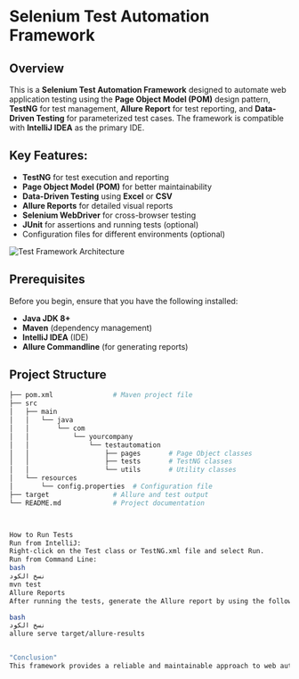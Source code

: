 # Selenium Test Automation Framework

## Overview
This is a **Selenium Test Automation Framework** designed to automate web application testing using the **Page Object Model (POM)** design pattern, **TestNG** for test management, **Allure Report** for test reporting, and **Data-Driven Testing** for parameterized test cases. The framework is compatible with **IntelliJ IDEA** as the primary IDE.

## Key Features:
- **TestNG** for test execution and reporting
- **Page Object Model (POM)** for better maintainability
- **Data-Driven Testing** using **Excel** or **CSV**
- **Allure Reports** for detailed visual reports
- **Selenium WebDriver** for cross-browser testing
- **JUnit** for assertions and running tests (optional)
- Configuration files for different environments (optional)

![Test Framework Architecture](assets/framework-architecture.png)

## Prerequisites
Before you begin, ensure that you have the following installed:
- **Java JDK 8+**
- **Maven** (dependency management)
- **IntelliJ IDEA** (IDE)
- **Allure Commandline** (for generating reports)

## Project Structure
```bash
├── pom.xml               # Maven project file
├── src
│   ├── main
│   │   └── java
│   │       └── com
│   │           └── yourcompany
│   │               └── testautomation
│   │                   ├── pages       # Page Object classes
│   │                   ├── tests       # TestNG classes
│   │                   └── utils       # Utility classes
│   └── resources
│       └── config.properties  # Configuration file
├── target                # Allure and test output
└── README.md             # Project documentation



How to Run Tests
Run from IntelliJ:
Right-click on the Test class or TestNG.xml file and select Run.
Run from Command Line:
bash
نسخ الكود
mvn test
Allure Reports
After running the tests, generate the Allure report by using the following command:

bash
نسخ الكود
allure serve target/allure-results


"Conclusion"
This framework provides a reliable and maintainable approach to web automation testing using Selenium, TestNG, and Allure Reporting. It follows the Page Object Model (POM) design pattern for better separation of concerns.
